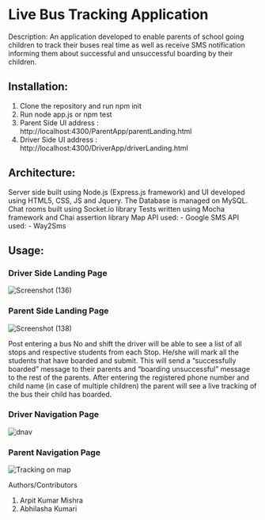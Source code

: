 # Live Bus Tracking Application
Description: An application developed to enable parents of school going children to track their buses real time as well as receive SMS notification informing them about successful and unsuccessful boarding by their children.  

## Installation:  
1.	Clone the repository and run npm init
2.	Run node app.js or npm test
3.	Parent Side UI address : http://localhost:4300/ParentApp/parentLanding.html
4.	Driver Side UI address : http://localhost:4300/DriverApp/driverLanding.html

## Architecture:
Server side built using Node.js (Express.js framework) and UI developed using HTML5, CSS, JS and Jquery. The Database is managed on MySQL. 
Chat rooms built using Socket.io library                                                                                                       Tests written using Mocha framework and Chai assertion library
Map API used: - Google
SMS API used: - Way2Sms

## Usage:
	                                                                    			                     
### Driver Side Landing Page 
![Screenshot (136)](https://user-images.githubusercontent.com/31110940/73436807-2fc49800-4371-11ea-8a15-aa9202853aa9.png)

### Parent Side Landing Page	
![Screenshot (138)](https://user-images.githubusercontent.com/31110940/73436851-47038580-4371-11ea-8873-cd288ab81e7f.png)

Post entering a bus No and shift the driver will be able to see a list of all stops and respective students from each Stop. He/she will mark all the students that have boarded and submit. This will send a “successfully boarded” message to their parents and “boarding unsuccessful” message to the rest of the parents.
After entering the registered phone number and child name (in case of multiple children) the parent will see a live tracking of the bus their child has boarded. 

### Driver Navigation Page
![dnav](https://user-images.githubusercontent.com/31110940/73436731-14598d00-4371-11ea-9862-96f15eafdef0.jpg)

### Parent Navigation Page
![Tracking on map](https://user-images.githubusercontent.com/31110940/73436880-54b90b00-4371-11ea-8276-82f08522a0e7.png)

 Authors/Contributors
1.	Arpit Kumar Mishra 
2.	Abhilasha Kumari















 



